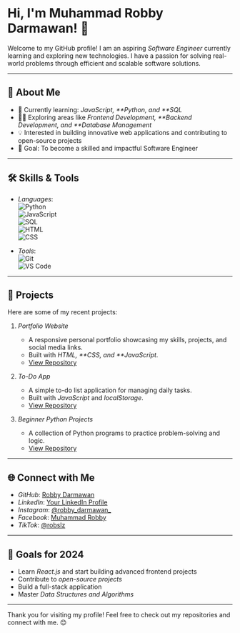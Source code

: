 # Hi, I'm Muhammad Robby Darmawan! 👋

Welcome to my GitHub profile! I am an aspiring _Software Engineer_ currently learning and exploring new technologies. I have a passion for solving real-world problems through efficient and scalable software solutions.

---

## 🚀 About Me

- 🌱 Currently learning: _JavaScript, **Python, and **SQL_
- 👨‍💻 Exploring areas like _Frontend Development, **Backend Development, and **Database Management_
- 💡 Interested in building innovative web applications and contributing to open-source projects
- 🌟 Goal: To become a skilled and impactful Software Engineer

---

## 🛠️ Skills & Tools

- _Languages_:  
  ![Python](https://img.shields.io/badge/-Python-3776AB?logo=python&logoColor=white&style=flat-square)  
  ![JavaScript](https://img.shields.io/badge/-JavaScript-F7DF1E?logo=javascript&logoColor=black&style=flat-square)  
  ![SQL](https://img.shields.io/badge/-SQL-4479A1?logo=mysql&logoColor=white&style=flat-square)  
  ![HTML](https://img.shields.io/badge/-HTML-E34F26?logo=html5&logoColor=white&style=flat-square)  
  ![CSS](https://img.shields.io/badge/-CSS-1572B6?logo=css3&logoColor=white&style=flat-square)

- _Tools_:  
  ![Git](https://img.shields.io/badge/-Git-F05032?logo=git&logoColor=white&style=flat-square)  
  ![VS Code](https://img.shields.io/badge/-VSCode-007ACC?logo=visual-studio-code&logoColor=white&style=flat-square)

---

## 📂 Projects

Here are some of my recent projects:

1. _Portfolio Website_

   - A responsive personal portfolio showcasing my skills, projects, and social media links.
   - Built with _HTML, **CSS, and **JavaScript_.
   - [View Repository](#)

2. _To-Do App_

   - A simple to-do list application for managing daily tasks.
   - Built with _JavaScript_ and _localStorage_.
   - [View Repository](#)

3. _Beginner Python Projects_
   - A collection of Python programs to practice problem-solving and logic.
   - [View Repository](#)

---

## 🌐 Connect with Me

- _GitHub_: [Robby Darmawan](https://github.com/RobbyDarmawann)
- _LinkedIn_: [Your LinkedIn Profile](#)
- _Instagram_: [@robby_darmawan_](https://www.instagram.com/robby_darmawan_)
- _Facebook_: [Muhammad Robby](https://www.facebook.com/people/Muhammad-Robby/pfbid08mXG6xWB7aZq8xVTewWfYZ4PeZ2xLWDxYzmRs6veWhAi52PbE22p6Ubya3EYGQyGl/?rdid=i2b4e8HrWLny3ziy&share_url=https%3A%2F%2Fwww.facebook.com%2Fshare%2F1DQ1K7J9oM%2F)
- _TikTok_: [@robslz](https://www.tiktok.com/@robslz)

---

## 📝 Goals for 2024

- Learn _React.js_ and start building advanced frontend projects
- Contribute to _open-source projects_
- Build a full-stack application
- Master _Data Structures and Algorithms_

---

Thank you for visiting my profile! Feel free to check out my repositories and connect with me. 😊
